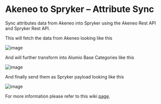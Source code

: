 # Akeneo to Spryker – Attribute Sync

Sync attributes data from Akeneo into Spryker using the Akeneo Rest API and Spryker Rest API.

This will fetch the data from Akeneo looking like this

![image](https://github.com/user-attachments/assets/4462603b-e862-4acd-a6a7-3c3eb1ec8a0e)

And will further transform into Alumio Base Categories like this

![image](https://github.com/user-attachments/assets/2c14f1f7-5ba2-40a2-ace3-1bbbdb0f8c37)

And finally send them as Spryker payload looking like this

![image](https://github.com/user-attachments/assets/4869d56e-ac4b-4511-a282-053f59629e0b)

For more information please refer to this wiki [page](https://github.com/alumio-int/spryker-templates/wiki/Attributes-Synchronization-from-Akeneo-to-Spryker).
